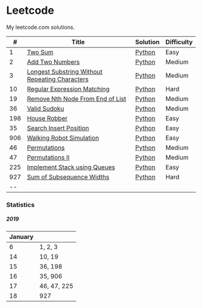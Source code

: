 # Leetcode

My leetcode.com solutions.

| # | Title | Solution | Difficulty |
| --- | --- | --- | --- |
| 1 | [Two Sum](https://leetcode.com/problems/two-sum/) | [Python](./two_sum/main.py) | Easy |
| 2 | [Add Two Numbers](https://leetcode.com/problems/add-two-numbers/) | [Python](./add_two_numbers/main.py) | Medium |
| 3 | [Longest Substring Without Repeating Characters](https://leetcode.com/problems/longest-substring-without-repeating-characters/) | [Python](./longest_substring_without_repeating_characters/main.py) | Medium |
| 10 | [Regular Expression Matching](https://leetcode.com/problems/regular-expression-matching/) | [Python](./regular_expression_matching/main.py) | Hard |
| 19 | [Remove Nth Node From End of List](https://leetcode.com/problems/remove-nth-node-from-end-of-list/) | [Python](./remove_nth_node_from_end_of_list/main.py) | Medium |
| 36 | [Valid Sudoku](https://leetcode.com/problems/valid-sudoku/) | [Python](./valid_sudoku/main.py) | Medium |
| 198 | [House Robber](https://leetcode.com/problems/house-robber/) | [Python](./house_robber/main.py) | Easy |
| 35 | [Search Insert Position](https://leetcode.com/problems/search-insert-position/) | [Python](./search_insert_position/main.py) | Easy |
| 906 | [Walking Robot Simulation](https://leetcode.com/problems/walking-robot-simulation/) | [Python](./walking_robot_simulation/main.py) | Easy |
| 46 | [Permutations](https://leetcode.com/problems/permutations/) | [Python](./permutations/main.py) | Medium |
| 47 | [Permutations II](https://leetcode.com/problems/permutations-ii/) | [Python](./permutations_ii/main.py) | Medium |
| 225 | [Implement Stack using Queues](https://leetcode.com/problems/implement-stack-using-queues/) | [Python](./implement_stack_using_queues/main.py) | Easy |
| 927 | [Sum of Subsequence Widths](https://leetcode.com/problems/sum-of-subsequence-widths/) | [Python](./sum_of_subsequence_widths/main.py) | Hard |
| -- |

### Statistics

##### 2019

| January |  |
| --- | --- |
| 6 | 1, 2, 3 |
| 14 | 10, 19|
| 15 | 36, 198 |
| 16 | 35, 906 |
| 17 | 46, 47, 225 |
| 18 | 927 |

